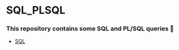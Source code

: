 # SQL_PLSQL
### This repository contains some SQL and PL/SQL queries 📁

- [SQL](SQL_PLSQL/SQL/SQL.pdf)
